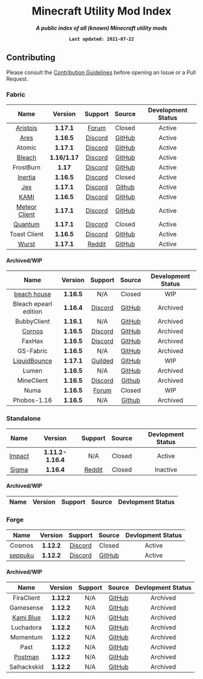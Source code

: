 <div align="center">

Minecraft Utility Mod Index
===
***A public index of all (known) Minecraft utility mods***

**`Last updated: 2021-07-22`**

</div>

## Contributing

Please consult the [Contribution Guidelines](https://github.com/UtilityMods/Index/blob/main/CONTRIBUTING.md) before opening an Issue or a Pull Request.

### Fabric

| Name | Version | Support | Source | Development Status |
|:-:|:-:|:-:|:-:|:-:|
| [Aristois](https://aristois.net/) | **1.17.1** | [Forum](https://discuss.aristois.net/) | Closed | Active |
| [Ares](https://aresclient.org/) | **1.16.5** | [Discord](https://discord.com/invite/GtBgknj) | [GitHub](https://github.com/AresClient/ares) | Active |
| Atomic | **1.17.1** | [Discord](https://discord.gg/rvC7F798xQ) | [GitHub](https://github.com/cornos/Atomic) | Active |
| [Bleach](https://bleachhack.github.io) | **1.16/1.17** | [Discord](https://bleachhack.github.io/discord) | [GitHub](https://github.com/BleachDrinker420/bleachhack-1.14) | Active |
| FrostBurn | **1.17** | [Discord](https://discord.gg/XkpYgpfHtc) | [GitHub](https://github.com/evaan/FrostBurn) | Active |
| [Inertia](https://inertiaclient.com/) | **1.16.5** | [Discord](https://discord.com/invite/ZyMKgSm) | Closed | Active |
| [Jex](https://jexclient.com) | **1.17.1** | [Discord](https://discord.gg/6sCnhXuAG6) | [Github](https://github.com/DustinRepo/JexClient-main) | Active
| [KAMI](https://kamiclient.com) | **1.16.5** | [Discord](https://discord.gg/9hvwgeg) | [GitHub](https://github.com/zeroeightysix/KAMI) | Active |
| [Meteor Client](https://meteorclient.com/) | **1.17.1** | [Discord](https://discord.com/invite/bBGQZvd) | [GitHub](https://github.com/MeteorDevelopment/meteor-client) | Active |
| [Quantum](https://quantumclient.org/) |  **1.17.1**  | [Discord](https://discord.gg/DC358waTEZ) | Closed | Active |
| Toast Client | **1.16.5** | [Discord](https://discord.gg/PASHZanfyc) | [GitHub](https://github.com/RemainingToast/ToastClient) | Active |
| [Wurst](https://www.wurstclient.net/) | **1.17.1** | [Reddit](https://www.reddit.com/r/WurstClient/) | [GitHub](https://github.com/Wurst-Imperium/Wurst7) | Active |

#### Archived/WIP
| Name | Version | Support | Source | Development Status |
|:-:|:-:|:-:|:-:|:-:|
| [beach house](https://beach-house-development.github.io/website/) |  **1.16.5**  | N/A | Closed | WIP |
| Bleach epearl edition | **1.16.4** | [Discord](https://discord.com/invite/WkdpPZ6) | [GitHub](https://github.com/22s/bleachhack-1.16-epearl-edition) | Archived |
| BubbyClient | **1.16.1** | N/A | [GitHub](https://github.com/BubbyRoosh1/BubbyClient-Fabric-1.16) | Archived |
| [Cornos](https://cornos.cf) | **1.16.5** | [Discord](https://discord.gg/rvC7F798xQ) | [GitHub](https://github.com/cornos/Cornos) | Archived |
| FaxHax | **1.16.5** | [Discord](https://discord.gg/D6XqgbVGFT) | [GitHub](https://github.com/FaxHax/fabric-client) | Archived |
| GS-Fabric | **1.16.5** | N/A | [GitHub](https://github.com/IUDevman/gamesense-fabric) | Archived |
| [LiquidBounce](https://liquidbounce.net) | **1.17.1** | [Guilded](https://www.guilded.gg/CCBlueX) | [GitHub](https://github.com/CCBlueX/LiquidBounce) | WIP |
| Lumen | **1.16.5** | N/A | [GitHub](https://github.com/olliem5/lumen) | Archived |
| MineClient |  **1.16.5**  | [Discord](https://discord.gg/DC358waTEZ) | [Github](https://github.com/ChiquitaV2/MineClient) | Archived |
| Numa |  **1.16.5**  | [Forum](https://numaclient.net/) | Closed | WIP |
| Phobos-1.16 | **1.16.5** | N/A | [Github](https://github.com/MOMIN5/Phobos-1.16) | Archived |


### Standalone

| Name | Version | Support | Source | Devlopment Status |
|:-:|:-:|:-:|:-:|:-:|
| [Impact](https://impactclient.net) | **1.11.2-1.16.4** | N/A | Closed | Active |
| [Sigma](https://sigmaclient.info) | **1.16.4** | [Reddit](https://www.reddit.com/r/SigmaClient) | Closed | Inactive |

#### Archived/WIP

| Name | Version | Support | Source | Devlopment Status |
|:-:|:-:|:-:|:-:|:-:|

### Forge

| Name | Version | Support | Source | Devlopment Status |
|:-:|:-:|:-:|:-:|:-:|
| Cosmos | **1.12.2** | [Discord](https://discord.gg/DtrvGHDftk) | Closed | Active |
| [seppuku](https://seppuku.pw) | **1.12.2** | [Discord](https://discord.gg/UzWBZPe) | [GitHub](https://github.com/seppukudevelopment/seppuku) | Active |

#### Archived/WIP

| Name | Version | Support | Source | Devlopment Status |
|:-:|:-:|:-:|:-:|:-:|
| FiraClient | **1.12.2** | N/A | [GitHub](https://github.com/cout970/FiraClient) | Archived |
| Gamesense | **1.12.2** | N/A | [GitHub](https://github.com/IUDevman/gamesense-client) | Archived |
| [Kami Blue](https://kamiblue.org) | **1.12.2** | N/A | [GitHub](https://github.com/kami-blue/client) | Archived |
| Luchadora | **1.12.2** | N/A | [GitHub](https://github.com/x4e/Luchadora) | Archived |
| Momentum | **1.12.2** | N/A | [GitHub](https://github.com/linustouchtips/momentum) | Archived 
| Past | **1.12.2** | N/A | [GitHub](https://github.com/olliem5/past) | Archived |
| [Postman](http://techale.github.io/postman-website/) | **1.12.2** | N/A | [GitHub](https://github.com/moomooooo/postman) | Archived |
| Salhackskid | **1.12.2** | N/A | [GitHub](https://github.com/pleasegivesource/SalHackSkid) | Archived |

